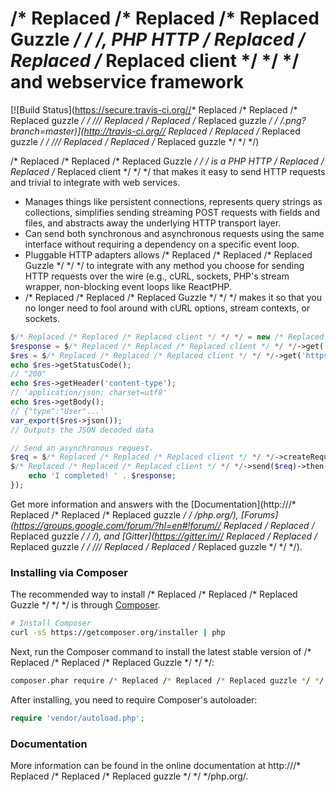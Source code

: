 /* Replaced /* Replaced /* Replaced Guzzle */ */ */, PHP HTTP /* Replaced /* Replaced /* Replaced client */ */ */ and webservice framework
================================================

[![Build Status](https://secure.travis-ci.org//* Replaced /* Replaced /* Replaced guzzle */ */ *///* Replaced /* Replaced /* Replaced guzzle */ */ */.png?branch=master)](http://travis-ci.org//* Replaced /* Replaced /* Replaced guzzle */ */ *///* Replaced /* Replaced /* Replaced guzzle */ */ */)

/* Replaced /* Replaced /* Replaced Guzzle */ */ */ is a PHP HTTP /* Replaced /* Replaced /* Replaced client */ */ */ that makes it easy to send HTTP requests and
trivial to integrate with web services.

- Manages things like persistent connections, represents query strings as
  collections, simplifies sending streaming POST requests with fields and
  files, and abstracts away the underlying HTTP transport layer.
- Can send both synchronous and asynchronous requests using the same interface
  without requiring a dependency on a specific event loop.
- Pluggable HTTP adapters allows /* Replaced /* Replaced /* Replaced Guzzle */ */ */ to integrate with any method you choose
  for sending HTTP requests over the wire (e.g., cURL, sockets, PHP's stream
  wrapper, non-blocking event loops like ReactPHP.
- /* Replaced /* Replaced /* Replaced Guzzle */ */ */ makes it so that you no longer need to fool around with cURL options,
  stream contexts, or sockets.

```php
$/* Replaced /* Replaced /* Replaced client */ */ */ = new /* Replaced /* Replaced /* Replaced Guzzle */ */ */Http\Client();
$response = $/* Replaced /* Replaced /* Replaced client */ */ */->get('http:///* Replaced /* Replaced /* Replaced guzzle */ */ */php.org');
$res = $/* Replaced /* Replaced /* Replaced client */ */ */->get('https://api.github.com/user', ['auth' =>  ['user', 'pass']]);
echo $res->getStatusCode();
// "200"
echo $res->getHeader('content-type');
// 'application/json; charset=utf8'
echo $res->getBody();
// {"type":"User"...'
var_export($res->json());
// Outputs the JSON decoded data

// Send an asynchronous request.
$req = $/* Replaced /* Replaced /* Replaced client */ */ */->createRequest('GET', 'http://httpbin.org', ['future' => true]);
$/* Replaced /* Replaced /* Replaced client */ */ */->send($req)->then(function ($response) {
    echo 'I completed! ' . $response;
});
```

Get more information and answers with the
[Documentation](http:///* Replaced /* Replaced /* Replaced guzzle */ */ */php.org/),
[Forums](https://groups.google.com/forum/?hl=en#!forum//* Replaced /* Replaced /* Replaced guzzle */ */ */),
and [Gitter](https://gitter.im//* Replaced /* Replaced /* Replaced guzzle */ */ *///* Replaced /* Replaced /* Replaced guzzle */ */ */).

### Installing via Composer

The recommended way to install /* Replaced /* Replaced /* Replaced Guzzle */ */ */ is through
[Composer](http://getcomposer.org).

```bash
# Install Composer
curl -sS https://getcomposer.org/installer | php
```

Next, run the Composer command to install the latest stable version of /* Replaced /* Replaced /* Replaced Guzzle */ */ */:

```bash
composer.phar require /* Replaced /* Replaced /* Replaced guzzle */ */ */http//* Replaced /* Replaced /* Replaced guzzle */ */ */
```

After installing, you need to require Composer's autoloader:

```php
require 'vendor/autoload.php';
```

### Documentation

More information can be found in the online documentation at
http:///* Replaced /* Replaced /* Replaced guzzle */ */ */php.org/.
